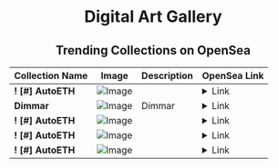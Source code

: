 <div align="center">

# Digital Art Gallery

## Trending Collections on OpenSea

| Collection Name                       | Image                                                                                     | Description                       | OpenSea Link                                                                                          |
|---------------------------------------|-------------------------------------------------------------------------------------------|-----------------------------------|--------------------------------------------------------------------------------------------------------|
| **! [#] AutoETH** | ![Image](https://i.seadn.io/s/raw/files/0a3f9c120cd3cd0f8ca78beab722e065.png?w=500&auto=format?w=200&auto=format) |  | <details><summary>Link</summary>[! [#] AutoETH](https://opensea.io/collection/autoeth-37)</details> |
| **Dimmar** | ![Image](https://i.seadn.io/s/raw/files/c1be15d73b140beacbaa626347f0f474.jpg?w=500&auto=format?w=200&auto=format) | Dimmar | <details><summary>Link</summary>[Dimmar](https://opensea.io/collection/dimmar-1)</details> |
| **! [#] AutoETH** | ![Image](https://i.seadn.io/s/raw/files/e9475c5376d50ea2734468e48da02c53.png?w=500&auto=format?w=200&auto=format) |  | <details><summary>Link</summary>[! [#] AutoETH](https://opensea.io/collection/autoeth-36)</details> |
| **! [#] AutoETH** | ![Image](https://i.seadn.io/s/raw/files/8c26433f9690dfa70b8d26b3b84208b4.png?w=500&auto=format?w=200&auto=format) |  | <details><summary>Link</summary>[! [#] AutoETH](https://opensea.io/collection/autoeth-35)</details> |
| **! [#] AutoETH** | ![Image](https://i.seadn.io/s/raw/files/e85c9ec879815be3376354e7e6666e58.png?w=500&auto=format?w=200&auto=format) |  | <details><summary>Link</summary>[! [#] AutoETH](https://opensea.io/collection/autoeth-34)</details> |

</div>